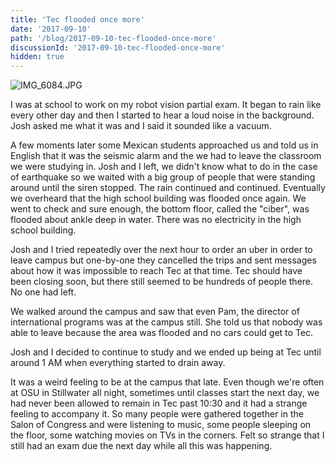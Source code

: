 ```yaml
---
title: 'Tec flooded once more'
date: '2017-09-10'
path: '/blog/2017-09-10-tec-flooded-once-more'
discussionId: '2017-09-10-tec-flooded-once-more'
hidden: true
---
```


![IMG_6084.JPG](https://mcquadeblog.files.wordpress.com/blog/2017/09/img_6084.jpg)

I was at school to work on my robot vision partial exam. It began to rain like every other day and then I started to hear a loud noise in the background. Josh asked me what it was and I said it sounded like a vacuum.

A few moments later some Mexican students approached us and told us in English that it was the seismic alarm and the we had to leave the classroom we were studying in. Josh and I left, we didn't know what to do in the case of earthquake so we waited with a big group of people that were standing around until the siren stopped. The rain continued and continued. Eventually we overheard that the high school building was flooded once again. We went to check and sure enough, the bottom floor, called the "ciber", was flooded about ankle deep in water. There was no electricity in the high school building.

Josh and I tried repeatedly over the next hour to order an uber in order to leave campus but one-by-one they cancelled the trips and sent messages about how it was impossible to reach Tec at that time. Tec should have been closing soon, but there still seemed to be hundreds of people there. No one had left.

We walked around the campus and saw that even Pam, the director of international programs was at the campus still. She told us that nobody was able to leave because the area was flooded and no cars could get to Tec.

Josh and I decided to continue to study and we ended up being at Tec until around 1 AM when everything started to drain away.

It was a weird feeling to be at the campus that late. Even though we're often at OSU in Stillwater all night, sometimes until classes start the next day, we had never been allowed to remain in Tec past 10:30 and it had a strange feeling to accompany it. So many people were gathered together in the Salon of Congress and were listening to music, some people sleeping on the floor, some watching movies on TVs in the corners. Felt so strange that I still had an exam due the next day while all this was happening.
